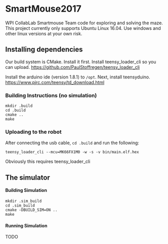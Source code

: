 # SmartMouse2017


WPI CollabLab Smartmouse Team code for exploring and solving the maze.
This project currently only supports Ubuntu Linux 16.04. Use windows and other linux versions at your own risk.


## Installing dependencies

Our build system is CMake. Install it first. Install teensy_loader_cli so you can upload. https://github.com/PaulStoffregen/teensy_loader_cli

Install the arduino ide (version 1.8.1) to `/opt`.  Next, install teensyduino.
https://www.pjrc.com/teensy/td_download.html

### Building Instructions (no simulation)

    mkdir .build
    cd .build
    cmake ..
    make

### Uploading to the robot

After connecting the usb cable, `cd .build` and run the following:

    teensy_loader_cli --mcu=MK66FX1M0 -w -s -v bin/main.elf.hex

Obviously this requires teensy_loader_cli


## The simulator

#### Building Simulation

    mkdir .sim_build
    cd .sim_build
    cmake -DBUILD_SIM=ON ..
    make

#### Running Simulation

TODO
